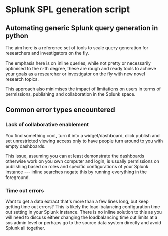 # Splunk SPL generation script

## Automating generic Splunk query generation in python

The aim here is a reference set of tools to scale query generation for researchers and investigators on the fly.

The emphasis here is on inline queries, while not pretty or necessarily optimised to the n-th degree, these are rough and ready tools to achieve your goals as a researcher or investigator on the fly with new novel research topics.

This approach also minimises the impact of limitations on users in terms of permissions, publishing and collaboration in the Splunk space.

## Common error types encountered

### Lack of collaborative enablement

You find something cool, turn it into a widget/dashboard, click publish and set unrestricted viewing access only to have people turn around to you with empty dashboards.

This issue, assuming you can at least demonstrate the dashboards otherwise work on you own computer and login, is usually permissions on publishing based on roles and specific configurations of your Splunk instance --- inline searches negate this by running everything in the foreground.

### Time out errors

Want to get a data extract that's more than a few lines long, but keep getting time out errors? This is likely the load-balancing configuration time out setting in your Splunk instance. There is no inline solution to this as you will need to discuss either changing the loadbalancing time out limits at a sys admin level or perhaps go to the source data system directly and avoid Splunk all together.

